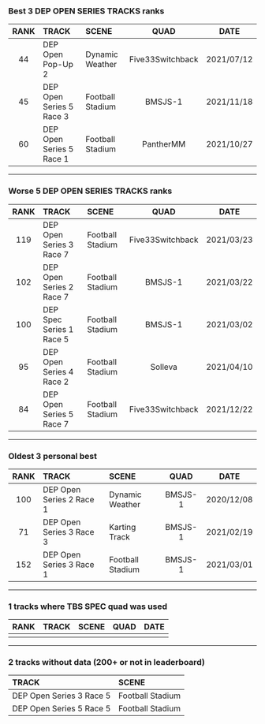 ### Best 3 DEP OPEN SERIES TRACKS ranks
|RANK|TRACK|SCENE|QUAD|DATE|
|:---:|:---|:---|:---:|:---:|
|44|DEP Open Pop-Up 2|Dynamic Weather|Five33Switchback|2021/07/12|
|45|DEP Open Series 5 Race 3|Football Stadium|BMSJS-1|2021/11/18|
|60|DEP Open Series 5 Race 1|Football Stadium|PantherMM|2021/10/27|
---
### Worse 5 DEP OPEN SERIES TRACKS ranks
|RANK|TRACK|SCENE|QUAD|DATE|
|:---:|:---|:---|:---:|:---:|
|119|DEP Open Series 3 Race 7|Football Stadium|Five33Switchback|2021/03/23|
|102|DEP Open Series 2 Race 7|Football Stadium|BMSJS-1|2021/03/22|
|100|DEP Spec Series 1 Race 5|Football Stadium|BMSJS-1|2021/03/02|
|95|DEP Open Series 4 Race 2|Football Stadium|Solleva|2021/04/10|
|84|DEP Open Series 5 Race 7|Football Stadium|Five33Switchback|2021/12/22|
---
### Oldest 3 personal best
|RANK|TRACK|SCENE|QUAD|DATE|
|:---:|:---|:---|:---:|:---:|
|100|DEP Open Series 2 Race 1|Dynamic Weather|BMSJS-1|2020/12/08|
|71|DEP Open Series 3 Race 3|Karting Track|BMSJS-1|2021/02/19|
|152|DEP Open Series 3 Race 1|Football Stadium|BMSJS-1|2021/03/01|
---
### 1 tracks where TBS SPEC quad was used
|RANK|TRACK|SCENE|QUAD|DATE|
|:---:|:---|:---|:---:|:---:|
||||||
---
### 2 tracks without data (200+ or not in leaderboard)
|TRACK|SCENE|
|:---|:---|
|DEP Open Series 3 Race 5|Football Stadium|
|DEP Open Series 5 Race 5|Football Stadium|
